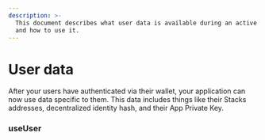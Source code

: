 ```yaml
---
description: >-
  This document describes what user data is available during an active session
  and how to use it.
---
```


# User data

After your users have authenticated via their wallet, your application can now use data specific to them. This data includes things like their Stacks addresses, decentralized identity hash, and their App Private Key.&#x20;

### useUser
